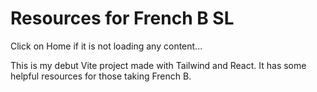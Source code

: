 # Resources for French B SL

Click on Home if it is not loading any content...

This is my debut Vite project made with Tailwind and React. It has some helpful resources for those taking French B.
